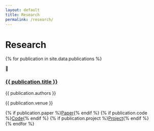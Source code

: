 ```yaml
---
layout: default
title: Research
permalink: /research/
---
```


# Research

{% for publication in site.data.publications %}
<div class="publication">
  <div class="publication-icon">📄</div>
  <div class="publication-content">
    <h3><a href="{{ publication.url }}">{{ publication.title }}</a></h3>
    <p class="authors">{{ publication.authors }}</p>
    <p class="venue">{{ publication.venue }}</p>
    <div class="publication-links">
      {% if publication.paper %}<a href="{{ publication.paper }}">Paper</a>{% endif %}
      {% if publication.code %}<a href="{{ publication.code }}">Code</a>{% endif %}
      {% if publication.project %}<a href="{{ publication.project }}">Project</a>{% endif %}
    </div>
  </div>
</div>
{% endfor %}